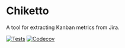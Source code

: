 # Chiketto
A tool for extracting Kanban metrics from Jira.

[![Tests](https://github.com/ljagged/chiketto/workflows/Tests/badge.svg)](https://github.com/ljagged/chiketto/actions?workflow=Tests)
[![Codecov](https://codecov.io/gh/ljagged/chiketto/branch/master/graph/badge.svg)](https://codecov.io/gh/ljagged/chiketto)